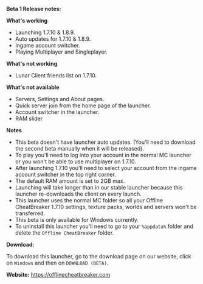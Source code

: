 **__Beta 1 Release notes:__**

**__What's working__**
- Launching 1.7.10 & 1.8.9.
- Auto updates for 1.7.10 & 1.8.9.
- Ingame account switcher.
- Playing Multiplayer and Singleplayer.

**__What's not working__**
- Lunar Client friends list on 1.7.10.

**__What's not available__**
- Servers, Settings and About pages.
- Quick server join from the home page of the launcher.
- Account switcher in the launcher.
- RAM slider

**__Notes__**
- This beta doesn't have launcher auto updates. (You'll need to download the second beta manually when it will be released).
- To play you'll need to log into your account in the normal MC launcher or you won't be able to use multiplayer on 1.7.10.
- After launching 1.7.10 you'll need to select your account from the ingame account switcher in the top right corner.
- The default RAM amount is set to 2GB max.
- Launching will take longer than in our stable launcher because this launcher re-downloads the client on every launch.
- This launcher uses the normal MC folder so all your Offline CheatBreaker 1.7.10 settings, texture packs, worlds and servers won't be transferred.
- This beta is only available for Windows currently.
- To uninstall this launcher you'll need to go to your `%appdata%` folder and delete the `Offline CheatBreaker` folder.

**__Download:__**

To download this launcher, go to the download page on our website, click on `Windows` and then on `DOWNLOAD (BETA)`.

**Website:** https://offlinecheatbreaker.com
